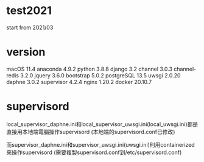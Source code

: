 # test2021
start from 2021/03

# version
macOS 11.4
anaconda 4.9.2
python 3.8.8
django 3.2
channel 3.0.3
channel-redis 3.2.0
jquery 3.6.0
bootstrap 5.0.2
postgreSQL 13.5 
uwsgi 2.0.20
daphne 3.0.2 
supervisor 4.2.4
nginx 1.20.2
docker 20.10.7

# supervisord
local_supervisor_daphne.ini和local_supervisor_uwsgi.ini(local_uwsgi.ini)都是直接用本地端電腦操作supervisord (本地端的supervisord.conf已修改)

而supervisor_daphne.ini和supervisor_uwsgi.ini(uwsgi.ini)則用containerized來操作supervisord (需要複製supervisord.conf到/etc/supervisord.conf)
